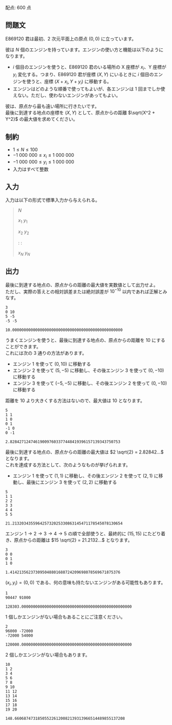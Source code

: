 配点: $600$ 点

## 問題文

E869120 君は最初、$2$ 次元平面上の原点 $(0, 0)$ に立っています。  

彼は $N$ 個のエンジンを持っています。エンジンの使い方と機能は以下のようになります。

- $i$ 個目のエンジンを使うと、E869120 君のいる場所の X 座標が $x_i$、Y 座標が $y_i$ 変化する。つまり、E869120 君が座標 $(X, Y)$ にいるときに $i$ 個目のエンジンを使うと、座標 $(X + x_i, Y + y_i)$ に移動する。
- エンジンはどのような順番で使ってもよいが、各エンジンは $1$ 回までしか使えない。ただし、使わないエンジンがあってもよい。

彼は、原点から最も遠い場所に行きたいです。<br>
最後に到達する地点の座標を $(X, Y)$ として、原点からの距離 $\sqrt{X^2 + Y^2}$ の最大値を求めてください。  

## 制約

- $1 \leq N \leq 100$
- $-1 \ 000 \ 000 \leq x_i \leq 1 \ 000 \ 000$
- $-1 \ 000 \ 000 \leq y_i \leq 1 \ 000 \ 000$
- 入力はすべて整数

## 入力

入力は以下の形式で標準入力から与えられる。  

> $N$
> 
> $x_1$ $y_1$
> 
> $x_2$ $y_2$
> 
>  $:$ $:$
> 
> $x_N$ $y_N$

## 出力

最後に到達する地点の、原点からの距離の最大値を実数値として出力せよ。<br>
ただし、実際の答えとの相対誤差または絶対誤差が $10^{-10}$ 以内であれば正解とみなす。  

```input1
3
0 10
5 -5
-5 -5
```

```output1
10.000000000000000000000000000000000000000000000000
```

うまくエンジンを使うと、最後に到達する地点の、原点からの距離を $10$ にすることができます。<br>
これには次の $3$ 通りの方法があります。  

- エンジン $1$ を使って $(0, 10)$ に移動する
- エンジン $2$ を使って $(5, -5)$ に移動し、その後エンジン $3$ を使って $(0, -10)$ に移動する
- エンジン $3$ を使って $(-5, -5)$ に移動し、その後エンジン $2$ を使って $(0, -10)$ に移動する

距離を $10$ より大きくする方法はないので、最大値は $10$ となります。

```input2
5
1 1
1 0
0 1
-1 0
0 -1
```

```output2
2.828427124746190097603377448419396157139343750753
```

最後に到達する地点の、原点からの距離の最大値は $2 \sqrt{2} = 2.82842...$ となります。<br>
これを達成する方法として、次のようなものが挙げられます。  

- エンジン $1$ を使って $(1, 1)$ に移動し、その後エンジン $2$ を使って $(2, 1)$ に移動し、最後にエンジン $3$ を使って $(2, 2)$ に移動する

```input3
5
1 1
2 2
3 3
4 4
5 5
```

```output3
21.213203435596425732025330863145471178545078130654
```

エンジン $1 \rightarrow 2 \rightarrow 3 \rightarrow 4 \rightarrow 5$ の順で全部使うと、最終的に $(15, 15)$ にたどり着き、原点からの距離は $15 \sqrt{2} = 21.2132...$ となります。

```input4
3
0 0
0 1
1 0
```

```output4
1.414213562373095048801688724209698078569671875376
```

$(x_i, y_i) = (0, 0)$ である、何の意味も持たないエンジンがある可能性もあります。  

```input5
1
90447 91000
```

```output5
128303.000000000000000000000000000000000000000000000000
```

$1$ 個しかエンジンがない場合もあることにご注意ください。  

```input6
2
96000 -72000
-72000 54000
```

```output6
120000.000000000000000000000000000000000000000000000000
```

$2$ 個しかエンジンがない場合もあります。  

```input7
10
1 2
3 4
5 6
7 8
9 10
11 12
13 14
15 16
17 18
19 20
```

```output7
148.660687473185055226120082139313966514489855137208
```